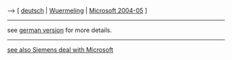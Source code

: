 \--\> \[ [ deutsch](SwpatsiemensDe "wikilink") \| [
Wuermeling](SiemensWuermelingDe "wikilink") \| [ Microsoft
2004-05](SiemensMs0405En "wikilink") \]

------------------------------------------------------------------------

see [ german version](SwpatsiemensDe "wikilink") for more details.

------------------------------------------------------------------------

[see also Siemens deal with
Microsoft](http://kwiki.ffii.org/SiemensMs0405De "wikilink")
